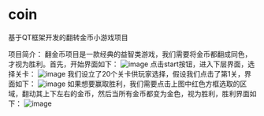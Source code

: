 # coin
基于QT框架开发的翻转金币小游戏项目

项目简介：
翻金币项目是一款经典的益智类游戏，我们需要将金币都翻成同色，才视为胜利。首先，开始界面如下：
![image](https://github.com/104lfk/coin/assets/92715092/41ca7907-0f71-4d8f-af35-5ca706d12640)
点击start按钮，进入下层界面，选择关卡：
![image](https://github.com/104lfk/coin/assets/92715092/c62100d8-143d-4c14-9af2-4c79694b82de)
我们设立了20个关卡供玩家选择，假设我们点击了第1关，界面如下：
![image](https://github.com/104lfk/coin/assets/92715092/75aab136-a815-406a-b2d8-fdbdbd384543)
如果想要赢取胜利，我们需要点击上图中红色方框选取的区域，翻动其上下左右的金币，然后当所有金币都变为金色，视为胜利，胜利界面如下：
![image](https://github.com/104lfk/coin/assets/92715092/8c5a493d-53b4-4ded-86f2-283c02775912)


